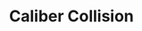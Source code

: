 ---
title: "Caliber Collision"
url: /parker/caliber-collision-south-woodman-way/
shop: car repair
---